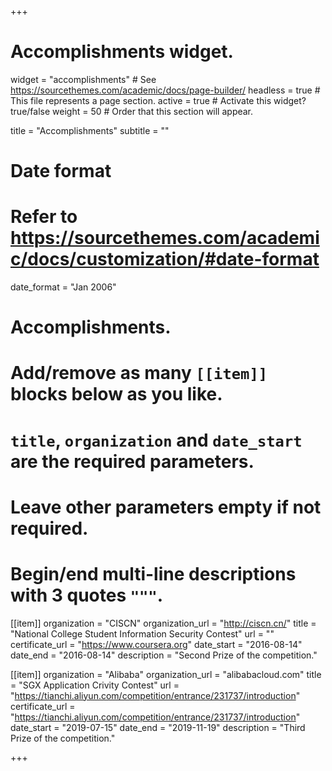 +++
# Accomplishments widget.
widget = "accomplishments"  # See https://sourcethemes.com/academic/docs/page-builder/
headless = true  # This file represents a page section.
active = true  # Activate this widget? true/false
weight = 50  # Order that this section will appear.

title = "Accomplish&shy;ments"
subtitle = ""

# Date format
#   Refer to https://sourcethemes.com/academic/docs/customization/#date-format
date_format = "Jan 2006"

# Accomplishments.
#   Add/remove as many `[[item]]` blocks below as you like.
#   `title`, `organization` and `date_start` are the required parameters.
#   Leave other parameters empty if not required.
#   Begin/end multi-line descriptions with 3 quotes `"""`.

[[item]]
  organization = "CISCN"
  organization_url = "http://ciscn.cn/"
  title = "National College Student Information Security Contest"
  url = ""
  certificate_url = "https://www.coursera.org"
  date_start = "2016-08-14"
  date_end = "2016-08-14"
  description = "Second Prize of the competition."

[[item]]
  organization = "Alibaba"
  organization_url = "alibabacloud.com"
  title = "SGX Application Crivity Contest"
  url = "https://tianchi.aliyun.com/competition/entrance/231737/introduction"
  certificate_url = "https://tianchi.aliyun.com/competition/entrance/231737/introduction"
  date_start = "2019-07-15"
  date_end = "2019-11-19"
  description = "Third Prize of the competition."

+++
